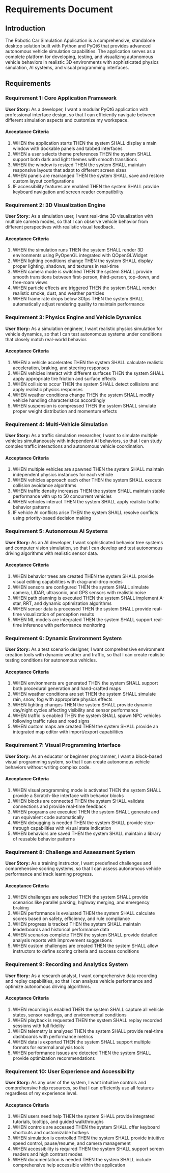 # Requirements Document

## Introduction

The Robotic Car Simulation Application is a comprehensive, standalone desktop solution built with Python and PyQt6 that provides advanced autonomous vehicle simulation capabilities. The application serves as a complete platform for developing, testing, and visualizing autonomous vehicle behaviors in realistic 3D environments with sophisticated physics simulation, AI systems, and visual programming interfaces.

## Requirements

### Requirement 1: Core Application Framework

**User Story:** As a developer, I want a modular PyQt6 application with professional interface design, so that I can efficiently navigate between different simulation aspects and customize my workspace.

#### Acceptance Criteria

1. WHEN the application starts THEN the system SHALL display a main window with dockable panels and tabbed interfaces
2. WHEN a user selects theme preferences THEN the system SHALL support both dark and light themes with smooth transitions
3. WHEN the window is resized THEN the system SHALL maintain responsive layouts that adapt to different screen sizes
4. WHEN panels are rearranged THEN the system SHALL save and restore custom layout configurations
5. IF accessibility features are enabled THEN the system SHALL provide keyboard navigation and screen reader compatibility

### Requirement 2: 3D Visualization Engine

**User Story:** As a simulation user, I want real-time 3D visualization with multiple camera modes, so that I can observe vehicle behavior from different perspectives with realistic visual feedback.

#### Acceptance Criteria

1. WHEN the simulation runs THEN the system SHALL render 3D environments using PyOpenGL integrated with QOpenGLWidget
2. WHEN lighting conditions change THEN the system SHALL display proper lighting, shadows, and textures in real-time
3. WHEN camera mode is switched THEN the system SHALL provide smooth transitions between first-person, third-person, top-down, and free-roam views
4. WHEN particle effects are triggered THEN the system SHALL render realistic smoke, dust, and weather particles
5. WHEN frame rate drops below 30fps THEN the system SHALL automatically adjust rendering quality to maintain performance

### Requirement 3: Physics Engine and Vehicle Dynamics

**User Story:** As a simulation engineer, I want realistic physics simulation for vehicle dynamics, so that I can test autonomous systems under conditions that closely match real-world behavior.

#### Acceptance Criteria

1. WHEN a vehicle accelerates THEN the system SHALL calculate realistic acceleration, braking, and steering responses
2. WHEN vehicles interact with different surfaces THEN the system SHALL apply appropriate tire friction and surface effects
3. WHEN collisions occur THEN the system SHALL detect collisions and apply realistic physics responses
4. WHEN weather conditions change THEN the system SHALL modify vehicle handling characteristics accordingly
5. WHEN suspension is compressed THEN the system SHALL simulate proper weight distribution and momentum effects

### Requirement 4: Multi-Vehicle Simulation

**User Story:** As a traffic simulation researcher, I want to simulate multiple vehicles simultaneously with independent AI behaviors, so that I can study complex traffic interactions and autonomous vehicle coordination.

#### Acceptance Criteria

1. WHEN multiple vehicles are spawned THEN the system SHALL maintain independent physics instances for each vehicle
2. WHEN vehicles approach each other THEN the system SHALL execute collision avoidance algorithms
3. WHEN traffic density increases THEN the system SHALL maintain stable performance with up to 50 concurrent vehicles
4. WHEN vehicles interact THEN the system SHALL apply realistic traffic behavior patterns
5. IF vehicle AI conflicts arise THEN the system SHALL resolve conflicts using priority-based decision making

### Requirement 5: Autonomous AI Systems

**User Story:** As an AI developer, I want sophisticated behavior tree systems and computer vision simulation, so that I can develop and test autonomous driving algorithms with realistic sensor data.

#### Acceptance Criteria

1. WHEN behavior trees are created THEN the system SHALL provide visual editing capabilities with drag-and-drop nodes
2. WHEN sensors are configured THEN the system SHALL simulate camera, LIDAR, ultrasonic, and GPS sensors with realistic noise
3. WHEN path planning is executed THEN the system SHALL implement A-star, RRT, and dynamic optimization algorithms
4. WHEN sensor data is processed THEN the system SHALL provide real-time visualization of perception results
5. WHEN ML models are integrated THEN the system SHALL support real-time inference with performance monitoring

### Requirement 6: Dynamic Environment System

**User Story:** As a test scenario designer, I want comprehensive environment creation tools with dynamic weather and traffic, so that I can create realistic testing conditions for autonomous vehicles.

#### Acceptance Criteria

1. WHEN environments are generated THEN the system SHALL support both procedural generation and hand-crafted maps
2. WHEN weather conditions are set THEN the system SHALL simulate rain, snow, fog with appropriate physics effects
3. WHEN lighting changes THEN the system SHALL provide dynamic day/night cycles affecting visibility and sensor performance
4. WHEN traffic is enabled THEN the system SHALL spawn NPC vehicles following traffic rules and road signs
5. WHEN custom maps are created THEN the system SHALL provide an integrated map editor with import/export capabilities

### Requirement 7: Visual Programming Interface

**User Story:** As an educator or beginner programmer, I want a block-based visual programming system, so that I can create autonomous vehicle behaviors without writing complex code.

#### Acceptance Criteria

1. WHEN visual programming mode is activated THEN the system SHALL provide a Scratch-like interface with behavior blocks
2. WHEN blocks are connected THEN the system SHALL validate connections and provide real-time feedback
3. WHEN programs are executed THEN the system SHALL generate and run equivalent code automatically
4. WHEN debugging is needed THEN the system SHALL provide step-through capabilities with visual state indication
5. WHEN behaviors are saved THEN the system SHALL maintain a library of reusable behavior patterns

### Requirement 8: Challenge and Assessment System

**User Story:** As a training instructor, I want predefined challenges and comprehensive scoring systems, so that I can assess autonomous vehicle performance and track learning progress.

#### Acceptance Criteria

1. WHEN challenges are selected THEN the system SHALL provide scenarios like parallel parking, highway merging, and emergency braking
2. WHEN performance is evaluated THEN the system SHALL calculate scores based on safety, efficiency, and rule compliance
3. WHEN progress is tracked THEN the system SHALL maintain leaderboards and historical performance data
4. WHEN scenarios complete THEN the system SHALL provide detailed analysis reports with improvement suggestions
5. WHEN custom challenges are created THEN the system SHALL allow instructors to define scoring criteria and success conditions

### Requirement 9: Recording and Analytics System

**User Story:** As a research analyst, I want comprehensive data recording and replay capabilities, so that I can analyze vehicle performance and optimize autonomous driving algorithms.

#### Acceptance Criteria

1. WHEN recording is enabled THEN the system SHALL capture all vehicle states, sensor readings, and environmental conditions
2. WHEN playback is requested THEN the system SHALL replay recorded sessions with full fidelity
3. WHEN telemetry is analyzed THEN the system SHALL provide real-time dashboards with performance metrics
4. WHEN data is exported THEN the system SHALL support multiple formats for external analysis tools
5. WHEN performance issues are detected THEN the system SHALL provide optimization recommendations

### Requirement 10: User Experience and Accessibility

**User Story:** As any user of the system, I want intuitive controls and comprehensive help resources, so that I can efficiently use all features regardless of my experience level.

#### Acceptance Criteria

1. WHEN users need help THEN the system SHALL provide integrated tutorials, tooltips, and guided walkthroughs
2. WHEN controls are accessed THEN the system SHALL offer keyboard shortcuts and customizable hotkeys
3. WHEN simulation is controlled THEN the system SHALL provide intuitive speed control, pause/resume, and camera management
4. WHEN accessibility is required THEN the system SHALL support screen readers and high contrast modes
5. WHEN documentation is needed THEN the system SHALL include comprehensive help accessible within the application